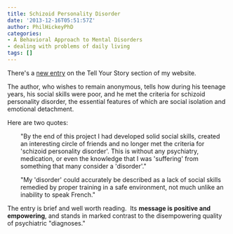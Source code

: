 ```yaml
---
title: Schizoid Personality Disorder
date: '2013-12-16T05:51:57Z'
author: PhilHickeyPhD
categories:
- A Behavioral Approach to Mental Disorders
- dealing with problems of daily living
tags: []
---
```


There's a <a href="https://www.behaviorismandmentalhealth.com/2013/12/16/my-story-schizoid-personality/">new entry</a> on the Tell Your Story section of my website.

The author, who wishes to remain anonymous, tells how during his teenage years, his social skills were poor, and he met the criteria for schizoid personality disorder, the essential features of which are social isolation and emotional detachment.

Here are two quotes:
<p style="padding-left: 30px;">"By the end of this project I had developed solid social skills, created an interesting circle of friends and no longer met the criteria for 'schizoid personality disorder'. This is without any psychiatry, medication, or even the knowledge that I was 'suffering' from something that many consider a 'disorder'."</p>
<p style="padding-left: 30px;">"My 'disorder' could accurately be described as a lack of social skills remedied by proper training in a safe environment, not much unlike an inability to speak French."</p>
The entry is brief and well worth reading.  Its <strong>message is positive and empowering</strong>, and stands in marked contrast to the disempowering quality of psychiatric "diagnoses."